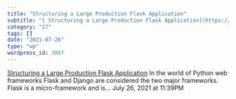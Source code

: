 ```yaml
---
title: "Structuring a Large Production Flask Application"
subtitle: "[ Structuring a Large Production Flask Application](https://levelup.gitconnected.com/structuring-a-l..."
category: "17"
tags: []
date: "2021-07-26"
type: "wp"
wordpress_id: 3007
---
```

[ Structuring a Large Production Flask Application](https://levelup.gitconnected.com/structuring-a-large-production-flask-application-7a0066a65447)
 In the world of Python web frameworks Flask and Django are considered the two major frameworks. Flask is a micro-framework and is…
July 26, 2021 at 11:39PM